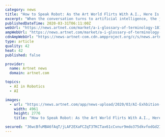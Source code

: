 ```yaml
---
category: news
title: "How to Speak Robot: As the Art World Flirts With A.I., Here Is a Glossary of Terminology You Need to Know"
excerpt: "When the conversation turns to artificial intelligence, the jargon starts to fly fast and furious. Here are the terms you need to remember to keep up. ALGORITHM – a command or sequence of commands detailing how to complete a specific task. Although the term is now most often applied to computing, the instruction manual for an IKEA table is ..."
publishedDateTime: 2020-03-31T06:11:00Z
webUrl: "https://news.artnet.com/market/a-i-glossary-of-terminology-1818681"
ampWebUrl: "https://news.artnet.com/market/a-i-glossary-of-terminology-1818681/amp-page"
cdnAmpWebUrl: "https://news-artnet-com.cdn.ampproject.org/c/s/news.artnet.com/market/a-i-glossary-of-terminology-1818681/amp-page"
type: article
quality: 42
heat: 42
published: false

provider:
  name: Artnet news
  domain: artnet.com

topics:
  - AI in Robotics
  - AI

images:
  - url: "https://news.artnet.com/app/news-upload/2020/03/AI-Exhbition-AI-More-Than-Human-02-1.jpg"
    width: 4961
    height: 2776
    title: "How to Speak Robot: As the Art World Flirts With A.I., Here Is a Glossary of Terminology You Need to Know"

secured: "36wcBfuMBA6fAqT/jLAF2EXaFCZqT3TKCTax61cCvnur9mdo375dkvfodGd2IUQCCAHWVCGSeUttBw0NJ1PsegbMXls79Va4YgzKiIuxdHqboVr4+nFLPmMylWgtM+NBYdELJrLfyH5+Jrobxa/WZ9tnKI8gVUegFaggU8E2xQNYMPJOEanF+IS1/gRQqcRP4j1q2uXApRnFHtrrvVPhSt9NWLTex5iRoD0DgJAb0XBkHfAF6DKVsQibRbkve4B25DDDoL3UrTNTVNlrViPcUlJBqRH2oBrqNwUsQKsyAS2E1o8WFDH6lHny+QduiSmP4wmzd0ZjC3/rAgUYGeIgAMcsL0vftqZ9BXDFWvBbMdPSXGcIwOnJeBOL/+mT2vKVgS+w08my8tUCIJO4o4akGVdNblxDHKLQ47g6T5g+teGtbtFV6eqla2WOoISXjTslqbLsbkMobxIGK1vycHKqCn73gksvU/9b7grd9Xb16dM=;Yjyqb8E5sDoHz/2Q743IbQ=="
---
```


